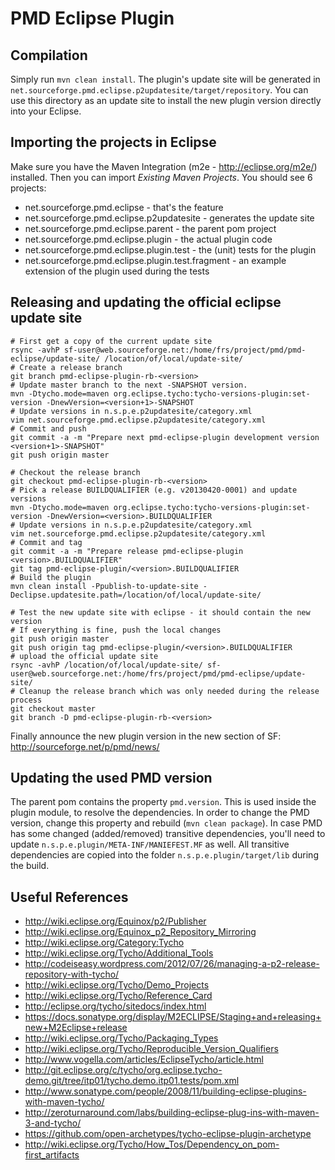 PMD Eclipse Plugin
==================

Compilation
-----------
Simply run `mvn clean install`. The plugin's update site will be generated in
`net.sourceforge.pmd.eclipse.p2updatesite/target/repository`. You can use this directory as
an update site to install the new plugin version directly into your Eclipse.

Importing the projects in Eclipse
---------------------------------
Make sure you have the Maven Integration (m2e - http://eclipse.org/m2e/) installed. Then you can
import *Existing Maven Projects*.
You should see 6 projects:

* net.sourceforge.pmd.eclipse - that's the feature
* net.sourceforge.pmd.eclipse.p2updatesite - generates the update site
* net.sourceforge.pmd.eclipse.parent - the parent pom project
* net.sourceforge.pmd.eclipse.plugin - the actual plugin code
* net.sourceforge.pmd.eclipse.plugin.test - the (unit) tests for the plugin
* net.sourceforge.pmd.eclipse.plugin.test.fragment - an example extension of the plugin used during the tests


Releasing and updating the official eclipse update site
-------------------------------------------------------

    # First get a copy of the current update site
    rsync -avhP sf-user@web.sourceforge.net:/home/frs/project/pmd/pmd-eclipse/update-site/ /location/of/local/update-site/
    # Create a release branch
    git branch pmd-eclipse-plugin-rb-<version>
    # Update master branch to the next -SNAPSHOT version.
    mvn -Dtycho.mode=maven org.eclipse.tycho:tycho-versions-plugin:set-version -DnewVersion=<version+1>-SNAPSHOT
    # Update versions in n.s.p.e.p2updatesite/category.xml
    vim net.sourceforge.pmd.eclipse.p2updatesite/category.xml
    # Commit and push
    git commit -a -m "Prepare next pmd-eclipse-plugin development version <version+1>-SNAPSHOT"
    git push origin master
    
    # Checkout the release branch
    git checkout pmd-eclipse-plugin-rb-<version>
    # Pick a release BUILDQUALIFIER (e.g. v20130420-0001) and update versions
    mvn -Dtycho.mode=maven org.eclipse.tycho:tycho-versions-plugin:set-version -DnewVersion=<version>.BUILDQUALIFIER
    # Update versions in n.s.p.e.p2updatesite/category.xml
    vim net.sourceforge.pmd.eclipse.p2updatesite/category.xml
    # Commit and tag
    git commit -a -m "Prepare release pmd-eclipse-plugin <version>.BUILDQUALIFIER"
    git tag pmd-eclipse-plugin/<version>.BUILDQUALIFIER
    # Build the plugin
    mvn clean install -Ppublish-to-update-site -Declipse.updatesite.path=/location/of/local/update-site/

    # Test the new update site with eclipse - it should contain the new version
    # If everything is fine, push the local changes
    git push origin master
    git push origin tag pmd-eclipse-plugin/<version>.BUILDQUALIFIER
    # upload the official update site
    rsync -avhP /location/of/local/update-site/ sf-user@web.sourceforge.net:/home/frs/project/pmd/pmd-eclipse/update-site/
    # Cleanup the release branch which was only needed during the release process
    git checkout master
    git branch -D pmd-eclipse-plugin-rb-<version>

Finally announce the new plugin version in the new section of SF: http://sourceforge.net/p/pmd/news/




Updating the used PMD version
-----------------------------
The parent pom contains the property `pmd.version`. This is used inside the plugin module, to resolve the dependencies.
In order to change the PMD version, change this property and rebuild (`mvn clean package`). In case PMD has some
changed (added/removed) transitive dependencies, you'll need to update `n.s.p.e.plugin/META-INF/MANIEFEST.MF` as well.
All transitive dependencies are copied into the folder `n.s.p.e.plugin/target/lib` during the build.


Useful References
-----------------
* http://wiki.eclipse.org/Equinox/p2/Publisher
* http://wiki.eclipse.org/Equinox_p2_Repository_Mirroring
* http://wiki.eclipse.org/Category:Tycho
* http://wiki.eclipse.org/Tycho/Additional_Tools
* http://codeiseasy.wordpress.com/2012/07/26/managing-a-p2-release-repository-with-tycho/
* http://wiki.eclipse.org/Tycho/Demo_Projects
* http://wiki.eclipse.org/Tycho/Reference_Card
* http://eclipse.org/tycho/sitedocs/index.html
* https://docs.sonatype.org/display/M2ECLIPSE/Staging+and+releasing+new+M2Eclipse+release
* http://wiki.eclipse.org/Tycho/Packaging_Types
* http://wiki.eclipse.org/Tycho/Reproducible_Version_Qualifiers
* http://www.vogella.com/articles/EclipseTycho/article.html
* http://git.eclipse.org/c/tycho/org.eclipse.tycho-demo.git/tree/itp01/tycho.demo.itp01.tests/pom.xml
* http://www.sonatype.com/people/2008/11/building-eclipse-plugins-with-maven-tycho/
* http://zeroturnaround.com/labs/building-eclipse-plug-ins-with-maven-3-and-tycho/
* https://github.com/open-archetypes/tycho-eclipse-plugin-archetype
* http://wiki.eclipse.org/Tycho/How_Tos/Dependency_on_pom-first_artifacts
